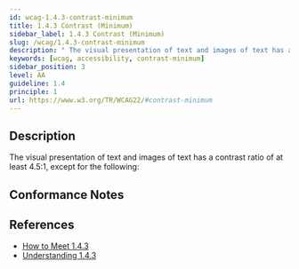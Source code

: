 ```yaml
---
id: wcag-1.4.3-contrast-minimum
title: 1.4.3 Contrast (Minimum)
sidebar_label: 1.4.3 Contrast (Minimum)
slug: /wcag/1.4.3-contrast-minimum
description: " The visual presentation of text and images of text has a contrast ratio of at least 4.5:1, except for the following:"
keywords: [wcag, accessibility, contrast-minimum]
sidebar_position: 3
level: AA
guideline: 1.4
principle: 1
url: https://www.w3.org/TR/WCAG22/#contrast-minimum
---
```


## Description

 The visual presentation of text and images of text has a contrast ratio of at least 4.5:1, except for the following:

## Conformance Notes

<!-- Add your conformance notes and evaluation here -->

## References

- [How to Meet 1.4.3](https://www.w3.org/WAI/WCAG22/quickref/#contrast-minimum)
- [Understanding 1.4.3](https://www.w3.org/WAI/WCAG22/Understanding/contrast-minimum.html)



